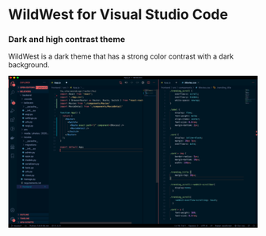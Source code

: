 # WildWest for Visual Studio Code 
### Dark and high contrast theme

WildWest is a dark theme that has a strong color contrast with a dark background.


<p align="center">
  <img src="https://github.com/Maheshoo7/WildWest/blob/master/demo/Screenshot%202020-09-22%20at%207.50.04%20PM.png" title="hover text">
</p>
